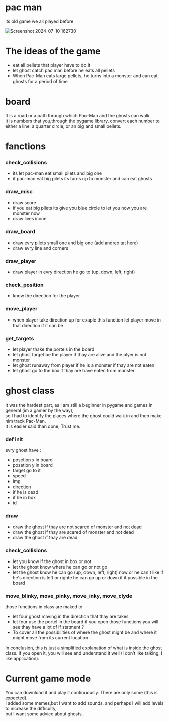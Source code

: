 # pac man
its old game we all played before 

![Screenshot 2024-07-10 162730](https://github.com/Basil0X7/pac-man/assets/116971576/a74de635-faeb-46b5-abdb-6ae212ef8bb2)

# The ideas of ​​the game
- eat all pellets that player have to do it 
- let ghost catch pac man before he eats all pellets 
- When Pac-Man eats large pellets, he turns into a monster and can eat ghosts for a period of time

# board 

It is a road or a path through which Pac-Man and the ghosts can walk. \
It is numbers that you,through the pygame library, convert each number to either a line, a quarter circle, or an big and small pellets.

# fanctions

### check_collisions

- its let pac-man eat small pilets and big one
- if pac-man eat big pilets its turns up to monster and can eat ghosts

### draw_misc

- draw score
- if you eat big pilets its give you blue circle to let you now you are monster now 
- draw lives icone

### draw_board

- draw evry pilets small one and big one (add andreo tat here)
- draw evry line and corners

### draw_player

- draw player in evry direction he go to (up, down, left, right)

### check_position

- know the direction for the player

### move_player

- when player take direction up for exaple this function let player move in that direction if it can be

### get_targets

- let player thake the portels in the board
- let ghost target be the player if thay are alive and the plyer is not monster
- let ghost runaway from player if he is a monster if thay are not eaten
- let ghost go to the box if thay are have eaten from monster

# ghost class

It was the hardest part, as I am still a beginner in pygame and games in general (im a gamer by the way), \
so I had to identify the places where the ghost could walk in and then make him track Pac-Man. \
It is easier said than done, Trust me.

### def __init__

evry ghost have :
- posetion x in board
- posetion y in board
- target go to it
- speed
- img
- direction
- if he is dead
- if he in box
- id

### draw

- draw the ghost if thay are not scared of monster and not dead
- draw the ghost if thay are scared of monster and not dead
- draw the ghost if thay are dead

### check_collisions

- let you know if the ghost in box or not
- let the ghost know where he can go or not go
- let the ghost know he can go (up, down, left, right) now or he can't
like if he's direction is left or righte he can go up or down if it possible in the board

### move_blinky, move_pinky, move_inky, move_clyde

those functions in class are maked to 
- let four ghost maving in the direction that thay are takes
- let four use the portel in the board
if you open those functions you will see thay have a lot of if statment ?
- To cover all the possibilities of where the ghost might be and where it might move from its current location

In conclusion, this is just a simplified explanation of what is inside the ghost class. If you open it, you will see and understand it well (I don’t like talking, I like application).

# Current game mode

You can download it and play it continuously. There are only some (this is expected). \
I added some memes,but I want to add sounds, and perhaps I will add levels to increase the difficulty, \
but I want some advice about ghosts.
